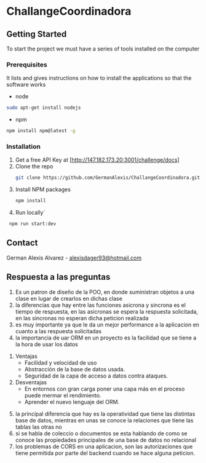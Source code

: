 # ChallangeCoordinadora



<!-- GETTING STARTED -->
## Getting Started

To start the project we must have a series of tools installed on the computer

### Prerequisites
It lists and gives instructions on how to install the applications so that the software works

 * node
  ```sh
 sudo apt-get install nodejs
  ```
 * npm
  ```sh
  npm install npm@latest -g
  ```
### Installation

1. Get a free API Key at [http://147.182.173.20:3001/challenge/docs]
2. Clone the repo
   ```sh
   git clone https://github.com/GermanAlexis/ChallangeCoordinadora.git
   ```
3. Install NPM packages
   ```sh
   npm install
   ```
4. Run locally`
  ```sh
   npm run start:dev
   ```
   
   <!-- CONTACT -->
## Contact

German Alexis Alvarez - alexisdager93@hotmail.com

## Respuesta a las preguntas
1. Es un patron de diseño de la POO, en donde suministran objetos a una clase en lugar de crearlos en dichas clase
2. la diferencias que hay entre las funciones asicrona y sincrona es el tiempo de respuesta, en las asicronas se espera la respuesta solicitada, en las sincronas no esperan dicha peticion realizada
3. es muy importante ya que le da un mejor performance a la aplicacion en cuanto a las respuesta solicitadas
4. la importancia de uar ORM en un proyecto es la facilidad que se tiene a la hora de usar los datos

<ol>
    <li>
      Ventajas
      <ul>
        <li>Facilidad y velocidad de uso</li>
        <li>Abstracción de la base de datos usada.</li>
        <li>Seguridad de la capa de acceso a datos contra ataques.</li>
      </ul>
    </li>
    <li>
     Desventajas
      <ul>
        <li>En entornos con gran carga poner una capa más en el proceso puede mermar el rendimiento.</li>
        <li>Aprender el nuevo lenguaje del ORM.</li>
      </ul>
    </li>

  </ol>

5. la principal diferencia que hay es la operatividad que tiene las distintas base de datos, mientras en unas se conoce la relaciones que tiene las tablas las otras no 
6. si se habla de coleccio o documentos se esta hablando de como se conoce las propiedades principales de una base de datos no relacional
7. los problemas de CORS en una aplicacion, son las autorizaciones que tiene permitida por parte del backend cuando se hace alguna peticion.
